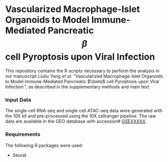 # Vascularized Macrophage-Islet Organoids to Model Immune-Mediated Pancreatic $$\beta$$ cell Pyroptosis upon Viral Infection

This repository contains the R scripts necessary to perform the analysis in our
manuscript *Liuliu Yang et al.* "Vascularized Macrophage-Islet Organoids to Model
Immune-Mediated Pancreatic $\\beta$ cell Pyroptosis upon Viral Infection.", as described in the supplementary
methods and main text.

### Input Data

The single cell RNA-seq and single cell ATAC-seq data were generated with the 10X kit and pre-processed
using the 10X cellranger pipeline. The raw data are available in the GEO
database with accession#
[GSEXXXXX](https://www.ncbi.nlm.nih.gov/geo/query/acc.cgi?&acc=GSE207352).

### Requirements

The following R packages were used:
- Seurat

